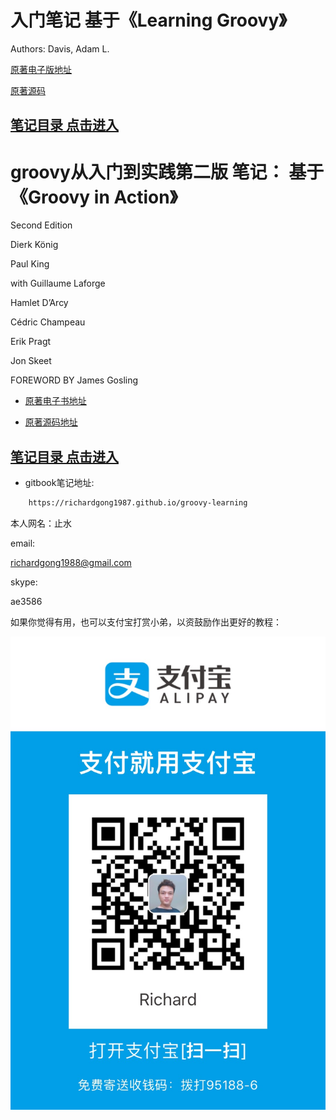 


# 入门笔记 基于《Learning Groovy》
Authors: Davis, Adam L. 


[原著电子版地址](https://www.apress.com/gp/book/9781484221167)

[原著源码](https://github.com/adamldavis/learning-groovy)

## [笔记目录 点击进入](./SUMMARY.md)

#  groovy从入门到实践第二版 笔记： 基于 《Groovy in Action》

Second Edition

Dierk König

Paul King

with Guillaume Laforge

Hamlet D’Arcy

Cédric Champeau

Erik Pragt

Jon Skeet

FOREWORD BY James Gosling

 

* [原著电子书地址](https://www.manning.com/books/groovy-in-action-second-edition)

* [原著源码地址](https://manning-content.s3.amazonaws.com/download/7/63bb8a8-75a5-4fcf-8222-ed40a73e523d/GroovyInAction.zip)


## [笔记目录 点击进入](./SUMMARY.md)


* gitbook笔记地址:
 
```html
    https://richardgong1987.github.io/groovy-learning
```


本人网名：止水


email:

richardgong1988@gmail.com

skype: 

ae3586

如果你觉得有用，也可以支付宝打赏小弟，以资鼓励作出更好的教程：

![](content/img/myalipay.JPG)



